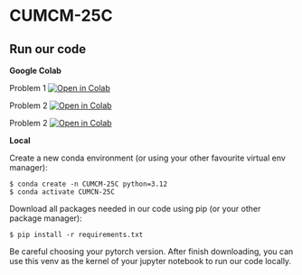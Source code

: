 # CUMCM-25C

## Run our code

**Google Colab**

Problem 1 [![Open in Colab](https://colab.research.google.com/assets/colab-badge.svg)](https://colab.research.google.com/github/YichenShen0103/CUMCM-25C/blob/main/problem1.ipynb)

Problem 2 [![Open in Colab](https://colab.research.google.com/assets/colab-badge.svg)](https://colab.research.google.com/github/YichenShen0103/CUMCM-25C/blob/main/problem2.ipynb)

Problem 2 [![Open in Colab](https://colab.research.google.com/assets/colab-badge.svg)](https://colab.research.google.com/github/YichenShen0103/CUMCM-25C/blob/main/problem4.ipynb)

**Local**

Create a new conda environment (or using your other favourite virtual env manager):

```shell
$ conda create -n CUMCM-25C python=3.12
$ conda activate CUMCN-25C
```

Download all packages needed in our code using pip (or your other package manager):

```shell
$ pip install -r requirements.txt
```

Be careful choosing your pytorch version. After finish downloading, you can use this venv as the kernel of your jupyter notebook to run our code locally.